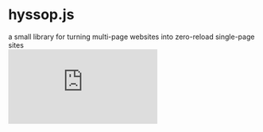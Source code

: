 # hyssop.js
a small library for turning multi-page websites into zero-reload single-page sites<br>
![license](https://img.shields.io/github/license/lillupad/hyssop.js)